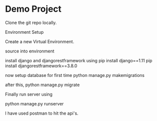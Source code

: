 # Demo Project

Clone the git repo locally.

Environment Setup

Create a new Virtual Environment.

source into environment

install django and djangorestframework using 
pip install django==1.11
pip install djangorestframework==3.8.0

now setup database for first time
python manage.py makemigrations

after this,
python manage.py migrate

Finally run server using

python manage.py runserver

I have used postman to hit the api's.
